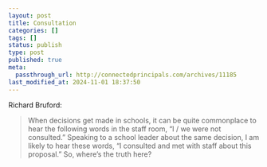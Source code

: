 ```yaml
---
layout: post
title: Consultation
categories: []
tags: []
status: publish
type: post
published: true
meta:
  passthrough_url: http://connectedprincipals.com/archives/11185
last_modified_at: 2024-11-01 18:37:50
---
```


Richard Bruford:


>When decisions get made in schools, it can be quite commonplace to hear the following words in the staff room, “I / we were not consulted.” Speaking to a school leader about the same decision, I am likely to hear these words, “I consulted and met with staff about this proposal.” So, where’s the truth here?
